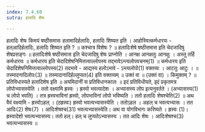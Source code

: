 ```yaml
---
index: 7.4.60
sutra: हलादिः शेषः

---
```

 हलादिः शेषः किमयं षष्ठीसमासः हलामादिर्हलादिः, हलादिः शिष्यत इति । आहोस्वित्कर्मधारयः - हल्आदिर्हलादिः, हलादिः शिष्यत इति ? ॥ कश्चात्र विशेषः ? ॥ हलादिःशेषे षष्ठीसमास इति चेदजादिषु शेषप्रसङ्गः ॥ हलादिःशेषे षष्ठीसमास इति चेदजादिषु शेषः प्राप्नोति । आनक्ष आनक्षतुः आनक्षुः । अस्तु तर्हि कर्मधारयः ॥ कर्मधारय इति चेदादिशेषनिमित्तत्वाल्लोपस्य तद्भावेऽन्त्यलोपवचनम्(1) ॥ कर्मधारय इति चेदादिशेषनिमित्तत्वाल्लोपस्य(2) तदभावे - आद्यस्य हलोऽभावे - ऽन्त्यलोपो(1) वक्तव्यः । आटतुः आटुः । ॥ तस्मादनादिलोपः(3) ॥ तस्मादानादिर्हल्लुप्यत(4) इति वक्तव्यम् ॥ उक्तं वा ॥ (उक्तं वा) । किमुक्तम् ? ॥ प्रतिविधास्यते हलादिशेष इति ॥ अयमिदानीं स प्रतिविधानकालः ॥ इदं प्रतिविधीयते, इदं प्रकृतमत्र लोपोभ्यासस्येति । ततो वक्ष्यामि ह्रस्वः । ह्रस्वो भवत्यादेशः । अभ्यासस्य लोप इत्यनुवर्तते । (अभ्यासस्य(1) च लोपो भवति) । तत्र ह्रस्वभाविनां ह्रस्वो, लोपभाविनां लोपो भविष्यति । ततो हलादिः शेषश्चेति(2) ॥ अथ वैवं वक्ष्यामि - ह्रस्वोऽहल् । (ठह्रस्वः) ह्रस्वो भवत्यभ्यासस्येति । ततोऽहल । अहल् च भवत्यभ्यासः । तत आदिः(2) शेषः(7) । आदिःशेषश्च(31) भवत्यभ्यासस्येति। अथ वा योगविभागः करिष्यते । ह्रस्वः (1)। ह्रस्वादेशो भवत्यभ्यासस्य। ततो हल्। हल् च लुप्यतेऽभ्यासस्य । तत आदिः शेषः । आदिःशेषश्च(3) भवत्यभ्यासस्य ॥ 